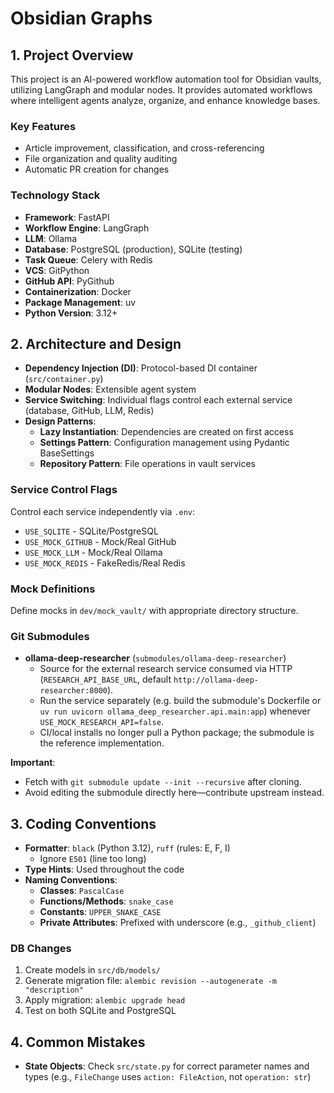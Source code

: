 # Obsidian Graphs

## 1. Project Overview

This project is an AI-powered workflow automation tool for Obsidian vaults, utilizing LangGraph and modular nodes. It provides automated workflows where intelligent agents analyze, organize, and enhance knowledge bases.

### Key Features
- Article improvement, classification, and cross-referencing
- File organization and quality auditing
- Automatic PR creation for changes

### Technology Stack
- **Framework**: FastAPI
- **Workflow Engine**: LangGraph
- **LLM**: Ollama
- **Database**: PostgreSQL (production), SQLite (testing)
- **Task Queue**: Celery with Redis
- **VCS**: GitPython
- **GitHub API**: PyGithub
- **Containerization**: Docker
- **Package Management**: uv
- **Python Version**: 3.12+

## 2. Architecture and Design

- **Dependency Injection (DI)**: Protocol-based DI container (`src/container.py`)
- **Modular Nodes**: Extensible agent system
- **Service Switching**: Individual flags control each external service (database, GitHub, LLM, Redis)
- **Design Patterns**:
    - **Lazy Instantiation**: Dependencies are created on first access
    - **Settings Pattern**: Configuration management using Pydantic BaseSettings
    - **Repository Pattern**: File operations in vault services

### Service Control Flags

Control each service independently via `.env`:
- `USE_SQLITE` - SQLite/PostgreSQL
- `USE_MOCK_GITHUB` - Mock/Real GitHub
- `USE_MOCK_LLM` - Mock/Real Ollama
- `USE_MOCK_REDIS` - FakeRedis/Real Redis

### Mock Definitions
Define mocks in `dev/mock_vault/` with appropriate directory structure.

### Git Submodules

- **ollama-deep-researcher** (`submodules/ollama-deep-researcher`)
  - Source for the external research service consumed via HTTP (`RESEARCH_API_BASE_URL`, default `http://ollama-deep-researcher:8000`).
  - Run the service separately (e.g. build the submodule's Dockerfile or `uv run uvicorn ollama_deep_researcher.api.main:app`) whenever `USE_MOCK_RESEARCH_API=false`.
  - CI/local installs no longer pull a Python package; the submodule is the reference implementation.

**Important**:
- Fetch with `git submodule update --init --recursive` after cloning.
- Avoid editing the submodule directly here—contribute upstream instead.

## 3. Coding Conventions

- **Formatter**: `black` (Python 3.12), `ruff` (rules: E, F, I)
    - Ignore `E501` (line too long)
- **Type Hints**: Used throughout the code
- **Naming Conventions**:
    - **Classes**: `PascalCase`
    - **Functions/Methods**: `snake_case`
    - **Constants**: `UPPER_SNAKE_CASE`
    - **Private Attributes**: Prefixed with underscore (e.g., `_github_client`)

### DB Changes
1. Create models in `src/db/models/`
2. Generate migration file: `alembic revision --autogenerate -m "description"`
3. Apply migration: `alembic upgrade head`
4. Test on both SQLite and PostgreSQL

## 4. Common Mistakes

- **State Objects**: Check `src/state.py` for correct parameter names and types (e.g., `FileChange` uses `action: FileAction`, not `operation: str`)